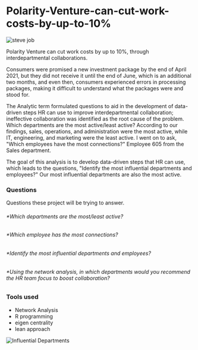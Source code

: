 # Polarity-Venture-can-cut-work-costs-by-up-to-10%

![steve job](https://user-images.githubusercontent.com/103642582/201438994-cfc95560-851c-4e22-a201-bd16eedf991d.jpg)


Polarity Venture can cut work costs by up to 10%, through interdepartmental collaborations.

Consumers were promised a new investment package by the end of April 2021, but they did not receive it until the end of June, which is an additional two months, and even then, consumers experienced errors in processing packages, making it difficult to understand what the packages were and stood for.

The Analytic term formulated questions to aid in the development of data-driven steps HR can use to improve interdepartmental collaboration; ineffective collaboration was identified as the root cause of the problem. Which departments are the most active/least active? According to our findings, sales, operations, and administration were the most active, while IT, engineering, and marketing were the least active. I went on to ask, "Which employees have the most connections?" Employee 605 from the Sales department.

The goal of this analysis is to develop data-driven steps that HR can use, which leads to the questions, "Identify the most influential departments and employees?" Our most influential departments are also the most active.


### Questions

Questions these project will be trying to answer.

###### *Which departments are the most/least active?

###### *Which employee has the most connections?

###### *Identify the most influential departments and employees?

###### *Using the network analysis, in which departments would you recommend the HR team focus to boost collaboration?


### Tools used 

* Network Analysis
* R programming 
* eigen centrality
* lean approach 


![Influential Departments](https://user-images.githubusercontent.com/103642582/204098308-0bda12ae-6a85-41fd-be98-230c5168cc7f.png)

